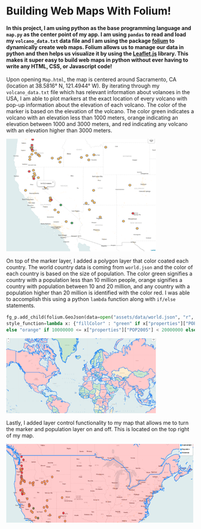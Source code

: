 # Building Web Maps With Folium!

#### In this project, I am using python as the base programming language and `map.py` as the center point of my app. I am using `pandas` to read and load my `volcano_data.txt` data file and I am using the package [folium](https://python-visualization.github.io/folium/docs-v0.6.0/) to dynamically create web maps. Folium allows us to manage our data in python and then helps us visualize it by using the [Leaflet.js](https://leafletjs.com/) library. This makes it super easy to build web maps in python without ever having to write any HTML, CSS, or Javascript code!

Upon opening `Map.html`, the map is centered around Sacramento, CA (location at 38.5816° N, 121.4944° W). By iterating through my `volcano_data.txt` file which has relevant information about volanoes in the USA, I am able to plot markers at the exact location of every volcano with pop-up information about the elevation of each volcano. The color of the marker is based on the elevation of the volcano. The color green indicates a volcano with an elevation less than 1000 meters, orange indicating an elevation between 1000 and 3000 meters, and red indicating any volcano with an elevation higher than 3000 meters.

<img src="https://github.com/marioaburto10/python-folium-webmap/blob/master/assets/images/volcanoMarkers.png?" width="400px" height="300px" />

On top of the marker layer, I added a polygon layer that color coated each country. The world country data is coming from `world.json` and the color of each country is based on the size of population. The color green signifies a country with a population less than 10 million people, orange signifies a country with population between 10 and 20 million, and any country with a population higher than 20 million is identified with the color red. I was able to accomplish this using a python `lambda` function along with `if/else` statements. 
```python
fg_p.add_child(folium.GeoJson(data=open("assets/data/world.json", "r", encoding="utf-8-sig").read(),
style_function=lambda x: {"fillColor" : "green" if x["properties"]["POP2005"] < 10000000 
else "orange" if 10000000 <= x["properties"]["POP2005"] < 20000000 else "red" }))
```
<img src="https://github.com/marioaburto10/python-folium-webmap/blob/master/assets/images/populationLayer.png" width="400px" height="200px" />

Lastly, I added layer control functionality to my map that allows me to turn the marker and population layer on and off. This is located on the top right of my map.

<img src="https://github.com/marioaburto10/python-folium-webmap/blob/master/assets/images/layerControl.png" width="500px" height="210px" />

